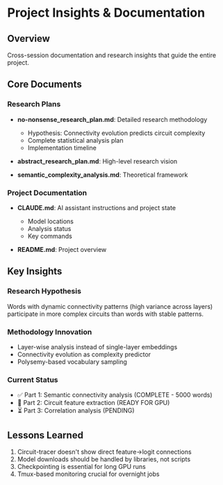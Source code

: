 # Project Insights & Documentation

## Overview
Cross-session documentation and research insights that guide the entire project.

## Core Documents

### Research Plans
- **no-nonsense_research_plan.md**: Detailed research methodology
  - Hypothesis: Connectivity evolution predicts circuit complexity
  - Complete statistical analysis plan
  - Implementation timeline
  
- **abstract_research_plan.md**: High-level research vision
- **semantic_complexity_analysis.md**: Theoretical framework

### Project Documentation
- **CLAUDE.md**: AI assistant instructions and project state
  - Model locations
  - Analysis status
  - Key commands
  
- **README.md**: Project overview

## Key Insights

### Research Hypothesis
Words with dynamic connectivity patterns (high variance across layers) participate in more complex circuits than words with stable patterns.

### Methodology Innovation
- Layer-wise analysis instead of single-layer embeddings
- Connectivity evolution as complexity predictor
- Polysemy-based vocabulary sampling

### Current Status
- ✅ Part 1: Semantic connectivity analysis (COMPLETE - 5000 words)
- 🔄 Part 2: Circuit feature extraction (READY FOR GPU)
- ⏳ Part 3: Correlation analysis (PENDING)

## Lessons Learned
1. Circuit-tracer doesn't show direct feature→logit connections
2. Model downloads should be handled by libraries, not scripts
3. Checkpointing is essential for long GPU runs
4. Tmux-based monitoring crucial for overnight jobs